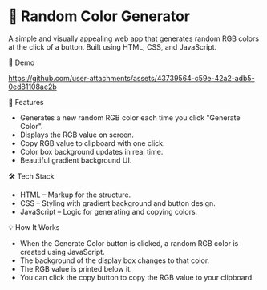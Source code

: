# 🎨 Random Color Generator

A simple and visually appealing web app that generates random RGB colors at the click of a button. Built using HTML, CSS, and JavaScript.

📸 Demo

https://github.com/user-attachments/assets/43739564-c59e-42a2-adb5-0ed81108ae2b

🚀 Features

- Generates a new random RGB color each time you click "Generate Color".
- Displays the RGB value on screen.
- Copy RGB value to clipboard with one click.
- Color box background updates in real time.
- Beautiful gradient background UI.

🛠️ Tech Stack

- HTML – Markup for the structure.
- CSS – Styling with gradient background and button design.
- JavaScript – Logic for generating and copying colors.

💡 How It Works

- When the Generate Color button is clicked, a random RGB color is created using JavaScript.
- The background of the display box changes to that color.
- The RGB value is printed below it.
- You can click the copy button to copy the RGB value to your clipboard.
